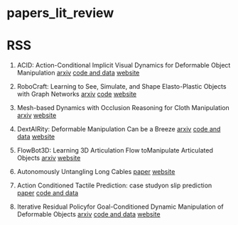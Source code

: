 # papers_lit_review

# RSS

1. ACID: Action-Conditional Implicit Visual Dynamics for Deformable Object Manipulation [arxiv](https://arxiv.org/abs/2203.06856) [code and data](https://github.com/NVlabs/ACID) [website](https://b0ku1.github.io/acid/)

2. RoboCraft: Learning to See, Simulate, and Shape Elasto-Plastic Objects with Graph Networks [arxiv](https://arxiv.org/pdf/2205.02909.pdf) [code](https://github.com/hshi74/RoboCraft) [website](http://hxu.rocks/robocraft/)

3. Mesh-based Dynamics with Occlusion Reasoning for Cloth Manipulation [arxiv](https://arxiv.org/pdf/2206.02881.pdf) [website](https://sites.google.com/view/occlusion-reason/home)

4. DextAIRity: Deformable Manipulation Can be a Breeze [arxiv](https://arxiv.org/abs/2203.01197) [code and data](https://github.com/columbia-ai-robotics/dextairity) [website](https://dextairity.cs.columbia.edu/)

5. FlowBot3D: Learning 3D Articulation Flow toManipulate Articulated Objects [arxiv](https://arxiv.org/abs/2205.04382) [website](https://sites.google.com/view/articulated-flowbot-3d/home)

6. Autonomously Untangling Long Cables [paper](http://www.roboticsproceedings.org/rss18/p034.pdf) [website](https://sites.google.com/view/rss-2022-untangling/home)

7. Action Conditioned Tactile Prediction: case studyon slip prediction [paper](http://www.roboticsproceedings.org/rss18/p070.pdf) [code and data](https://github.com/imanlab/action_conditioned_tactile_prediction)

8. Iterative Residual Policyfor Goal-Conditioned Dynamic Manipulation of Deformable Objects [arxiv](https://arxiv.org/abs/2203.00663) [code and data](https://github.com/columbia-ai-robotics/irp) [website](https://irp.cs.columbia.edu/)